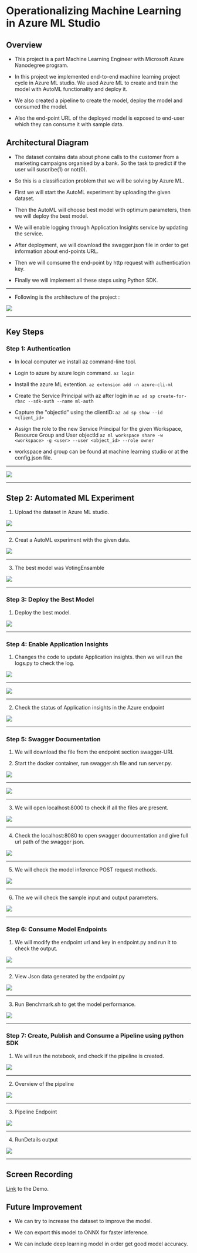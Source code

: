 # Operationalizing Machine Learning in Azure ML Studio

## Overview

* This project is a part Machine Learning Engineer with Microsoft Azure Nanodegree program.

* In this project we implemented end-to-end machine learning project cycle in Azure ML studio. We used Azure ML to create and train the model with AutoML functionality and deploy it. 

* We also created a pipeline to create the model, deploy the model and consumed the model.

* Also the end-point URL of the deployed model is exposed to end-user which they can consume it with sample data.


## Architectural Diagram

* The dataset contains data about phone calls to the customer from a marketing campaigns organised by a bank. So the task to predict if the user will suscribe(1) or not(0).

* So this is a classification problem that we will be solving by Azure ML.

* First we will start the AutoML experiment by uploading the given dataset.

* Then the AutoML will choose best model with optimum parameters, then we will deploy the best model.

* We will enable logging through Application Insights service by updating the service.

* After deployment, we will download the swagger.json file in order to get information about end-points URL.

* Then we will comsume the end-point by http request with authentication key.

* Finally we will implement all these steps using Python SDK.

---

* Following is the architecture of the project :

![](images/arc.png)

---

## Key Steps

### Step 1: Authentication

* In local computer we install az command-line tool.

* Login to azure by azure login command.
`az login`

* Install the azure ML extention.
`az extension add -n azure-cli-ml`

* Create the Service Principal with az after login in
`az ad sp create-for-rbac --sdk-auth --name ml-auth`

* Capture the "objectId" using the clientID:
`az ad sp show --id <client_id>`

* Assign the role to the new Service Principal for the given Workspace, Resource Group and User objectId
`az ml workspace share -w <workspace> -g <user> --user <object_id> --role owner`

* workspace and group can be found at machine learning studio or at the config.json file.

---

![](images/auth.png)

---

## Step 2: Automated ML Experiment

1. Upload the dataset in Azure ML studio.

![](images/dataset.png)

---

2. Creat a AutoML experiment with the given data.

![](images/automl.png)

---

3. The best model was VotingEnsamble 

![](images/best_model.png)

---

### Step 3: Deploy the Best Model

1. Deploy the best model.

![](images/deploy_model.png)

---

### Step 4: Enable Application Insights

1. Changes the code to update Application insights. then we will run the logs.py to check the log.

![](images/log1.png)

---

![](images/log2.png)

---

2. Check the status of Application insights in the Azure endpoint

![](images/endpoint_status.png)

---


### Step 5: Swagger Documentation

1. We will download the file from the endpoint section swagger-URI.

2. Start the docker container, run swagger.sh file and run server.py.
 

![](images/swagger_sh.png)

---

![](images/swagger_server.png)

---

3. We will open localhost:8000 to check if all the files are present.


![](images/swagger_files.png)

---
4. Check the localhost:8080 to open swagger documentation and give full url path of the swagger json. 

![](images/documention.png)

---

5. We will check the model inference POST request methods.

![](images/post_request.png)

---

6. The we will check the sample input and output parameters.

![](images/parameters.png)

---

### Step 6: Consume Model Endpoints

1. We will modify the endpoint url and key in endpoint.py and run it to check the output.


![](images/run_endpoint.png)

---

2. View Json data generated by the endpoint.py

![](images/output_data.png)

---

3. Run Benchmark.sh to get the model performance. 

![](images/benchmark.png)

---


### Step 7: Create, Publish and Consume a Pipeline using python SDK

1. We will run the notebook, and check if the pipeline is created. 

![](images/pipeline.png)

---

2. Overview of the pipeline

![](images/pipeline_overview.png)

---

3. Pipeline Endpoint

![](images/pipeline_endpoint.png)

---

4. RunDetails output

![](images/pipeline_notebook.png)

---

## Screen Recording

[Link](https://www.youtube.com/watch?v=YzuQHDOCGz8) to the Demo.


## Future Improvement

* We can try to increase the dataset to improve the model.

* We can export this model to ONNX for faster inference.

* We can include deep learning model in order get good model accuracy. 